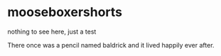 # mooseboxershorts
nothing to see here, just a test

There once was a pencil named baldrick and it lived happily ever after.
